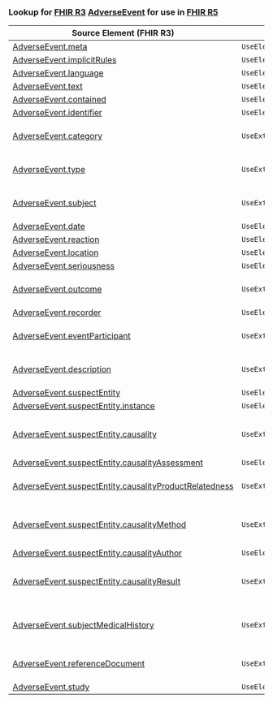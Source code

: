 ### Lookup for [FHIR R3](https://hl7.org/fhir/STU3/) [AdverseEvent](https://hl7.org/fhir/STU3/AdverseEvent.html) for use in [FHIR R5](https://hl7.org/fhir/R5/)

| Source Element (FHIR R3) | Usage | Target |
| -------------- | ----- | ------ |
| [AdverseEvent.meta](https://hl7.org/fhir/STU3/AdverseEvent.html#resource) | `UseElementSameName` | [AdverseEvent.meta](https://hl7.org/fhir/R5/AdverseEvent.html#resource) |
| [AdverseEvent.implicitRules](https://hl7.org/fhir/STU3/AdverseEvent.html#resource) | `UseElementSameName` | [AdverseEvent.implicitRules](https://hl7.org/fhir/R5/AdverseEvent.html#resource) |
| [AdverseEvent.language](https://hl7.org/fhir/STU3/AdverseEvent.html#resource) | `UseElementSameName` | [AdverseEvent.language](https://hl7.org/fhir/R5/AdverseEvent.html#resource) |
| [AdverseEvent.text](https://hl7.org/fhir/STU3/AdverseEvent.html#resource) | `UseElementSameName` | [AdverseEvent.text](https://hl7.org/fhir/R5/AdverseEvent.html#resource) |
| [AdverseEvent.contained](https://hl7.org/fhir/STU3/AdverseEvent.html#resource) | `UseElementSameName` | [AdverseEvent.contained](https://hl7.org/fhir/R5/AdverseEvent.html#resource) |
| [AdverseEvent.identifier](https://hl7.org/fhir/STU3/AdverseEvent.html#resource) | `UseElementSameName` | [AdverseEvent.identifier](https://hl7.org/fhir/R5/AdverseEvent.html#resource) |
| [AdverseEvent.category](https://hl7.org/fhir/STU3/AdverseEvent.html#resource) | `UseExtension` | [http://hl7.org/fhir/3.0/StructureDefinition/extension-AdverseEvent.category](StructureDefinition-ext-R3-AdverseEvent.category.html) |
| [AdverseEvent.type](https://hl7.org/fhir/STU3/AdverseEvent.html#resource) | `UseExtension` | [http://hl7.org/fhir/3.0/StructureDefinition/extension-AdverseEvent.type](StructureDefinition-ext-R3-AdverseEvent.type.html) |
| [AdverseEvent.subject](https://hl7.org/fhir/STU3/AdverseEvent.html#resource) | `UseExtension` | [http://hl7.org/fhir/3.0/StructureDefinition/extension-AdverseEvent.subject](StructureDefinition-ext-R3-AdverseEvent.subject.html) |
| [AdverseEvent.date](https://hl7.org/fhir/STU3/AdverseEvent.html#resource) | `UseElementRenamed` | [AdverseEvent.occurrence[x]](https://hl7.org/fhir/R5/AdverseEvent.html#resource) |
| [AdverseEvent.reaction](https://hl7.org/fhir/STU3/AdverseEvent.html#resource) | `UseElementRenamed` | [AdverseEvent.resultingEffect](https://hl7.org/fhir/R5/AdverseEvent.html#resource) |
| [AdverseEvent.location](https://hl7.org/fhir/STU3/AdverseEvent.html#resource) | `UseElementSameName` | [AdverseEvent.location](https://hl7.org/fhir/R5/AdverseEvent.html#resource) |
| [AdverseEvent.seriousness](https://hl7.org/fhir/STU3/AdverseEvent.html#resource) | `UseElementSameName` | [AdverseEvent.seriousness](https://hl7.org/fhir/R5/AdverseEvent.html#resource) |
| [AdverseEvent.outcome](https://hl7.org/fhir/STU3/AdverseEvent.html#resource) | `UseExtension` | [http://hl7.org/fhir/3.0/StructureDefinition/extension-AdverseEvent.outcome](StructureDefinition-ext-R3-AdverseEvent.outcome.html) |
| [AdverseEvent.recorder](https://hl7.org/fhir/STU3/AdverseEvent.html#resource) | `UseElementSameName` | [AdverseEvent.recorder](https://hl7.org/fhir/R5/AdverseEvent.html#resource) |
| [AdverseEvent.eventParticipant](https://hl7.org/fhir/STU3/AdverseEvent.html#resource) | `UseExtension` | [http://hl7.org/fhir/3.0/StructureDefinition/extension-AdverseEvent.eventParticipant](StructureDefinition-ext-R3-AdverseEvent.eventParticipant.html) |
| [AdverseEvent.description](https://hl7.org/fhir/STU3/AdverseEvent.html#resource) | `UseExtension` | [http://hl7.org/fhir/3.0/StructureDefinition/extension-AdverseEvent.description](StructureDefinition-ext-R3-AdverseEvent.description.html) |
| [AdverseEvent.suspectEntity](https://hl7.org/fhir/STU3/AdverseEvent.html#resource) | `UseElementSameName` | [AdverseEvent.suspectEntity](https://hl7.org/fhir/R5/AdverseEvent.html#resource) |
| [AdverseEvent.suspectEntity.instance](https://hl7.org/fhir/STU3/AdverseEvent.html#resource) | `UseElementRenamed` | [AdverseEvent.suspectEntity.instance[x]](https://hl7.org/fhir/R5/AdverseEvent.html#resource) |
| [AdverseEvent.suspectEntity.causality](https://hl7.org/fhir/STU3/AdverseEvent.html#resource) | `UseExtension` | [http://hl7.org/fhir/3.0/StructureDefinition/extension-AdverseEvent.suspectEntity.causality](StructureDefinition-ext-R3-AdverseEvent.su.causality.html) |
| [AdverseEvent.suspectEntity.causalityAssessment](https://hl7.org/fhir/STU3/AdverseEvent.html#resource) | `UseElementRenamed` | [AdverseEvent.suspectEntity.causality.assessmentMethod](https://hl7.org/fhir/R5/AdverseEvent.html#resource) |
| [AdverseEvent.suspectEntity.causalityProductRelatedness](https://hl7.org/fhir/STU3/AdverseEvent.html#resource) | `UseExtension` | [http://hl7.org/fhir/3.0/StructureDefinition/extension-AdverseEvent.suspectEntity.causalityProductRelatedness](StructureDefinition-ext-R3-AdverseEvent.su.cAE.html) |
| [AdverseEvent.suspectEntity.causalityMethod](https://hl7.org/fhir/STU3/AdverseEvent.html#resource) | `UseExtension` | [http://hl7.org/fhir/3.0/StructureDefinition/extension-AdverseEvent.suspectEntity.causalityMethod](StructureDefinition-ext-R3-AdverseEvent.su.causalityMethod.html) |
| [AdverseEvent.suspectEntity.causalityAuthor](https://hl7.org/fhir/STU3/AdverseEvent.html#resource) | `UseElementRenamed` | [AdverseEvent.suspectEntity.causality.author](https://hl7.org/fhir/R5/AdverseEvent.html#resource) |
| [AdverseEvent.suspectEntity.causalityResult](https://hl7.org/fhir/STU3/AdverseEvent.html#resource) | `UseExtension` | [http://hl7.org/fhir/3.0/StructureDefinition/extension-AdverseEvent.suspectEntity.causalityResult](StructureDefinition-ext-R3-AdverseEvent.su.causalityResult.html) |
| [AdverseEvent.subjectMedicalHistory](https://hl7.org/fhir/STU3/AdverseEvent.html#resource) | `UseExtension` | [http://hl7.org/fhir/3.0/StructureDefinition/extension-AdverseEvent.subjectMedicalHistory](StructureDefinition-ext-R3-AdverseEvent.subjectMedicalHistory.html) |
| [AdverseEvent.referenceDocument](https://hl7.org/fhir/STU3/AdverseEvent.html#resource) | `UseExtension` | [http://hl7.org/fhir/3.0/StructureDefinition/extension-AdverseEvent.referenceDocument](StructureDefinition-ext-R3-AdverseEvent.referenceDocument.html) |
| [AdverseEvent.study](https://hl7.org/fhir/STU3/AdverseEvent.html#resource) | `UseElementSameName` | [AdverseEvent.study](https://hl7.org/fhir/R5/AdverseEvent.html#resource) |
